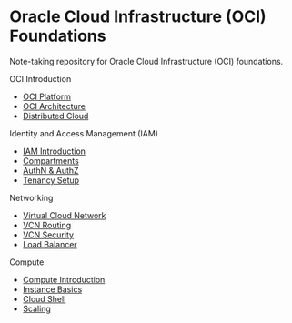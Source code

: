 # Oracle Cloud Infrastructure (OCI) Foundations

Note-taking repository for Oracle Cloud Infrastructure (OCI) foundations.

OCI Introduction

- [OCI Platform](/docs/oci_platform.md)
- [OCI Architecture](/docs/oci_architecture.md)
- [Distributed Cloud](/docs/distributed_cloud.md)

Identity and Access Management (IAM)

- [IAM Introduction](/docs/iam_introduction.md)
- [Compartments](/docs/compartments.md)
- [AuthN & AuthZ](/docs/authn_and_authz.md)
- [Tenancy Setup](/docs/tenancy_setup.md)

Networking

- [Virtual Cloud Network](/docs/virtual_cloud_network.md)
- [VCN Routing](/docs/vcn_routing.md)
- [VCN Security](/docs/vcn_security.md)
- [Load Balancer](/docs/load_balancer.md)

Compute

- [Compute Introduction](/docs/compute_introduction.md)
- [Instance Basics](/docs/instance_basics.md)
- [Cloud Shell](/docs/cloud_shell.md)
- [Scaling](/docs/scaling.md)
